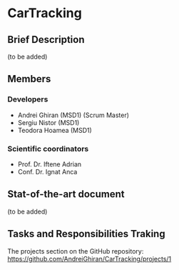 # CarTracking
## Brief Description
  (to be added)

## Members
### Developers
- Andrei Ghiran (MSD1) (Scrum Master)
- Sergiu Nistor (MSD1)
- Teodora Hoamea (MSD1)
### Scientific coordinators
- Prof. Dr. Iftene Adrian
- Conf. Dr. Ignat Anca

## Stat-of-the-art document
(to be added)

## Tasks and Responsibilities Traking
The projects section on the GitHub repository: https://github.com/AndreiGhiran/CarTracking/projects/1
